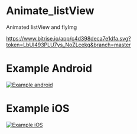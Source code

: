 # Animate_listView
Animated listView and flyImg

https://www.bitrise.io/app/c4d398deca7e1dfa.svg?token=LbUl493PLU7ys_NoZLcekg&branch=master

# Example Android

[![Example android](https://github.com/SergeyMNet/Animate_listView/blob/master/scr/Screenshot.png)](https://youtu.be/5Naji35O1TY)

# Example iOS

[![Example iOS](https://github.com/SergeyMNet/Animate_listView/blob/master/scr/Screenshot.png)](https://youtu.be/Lon7wXevZ6g)
